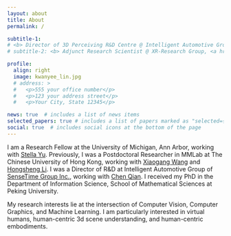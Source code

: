 ```yaml
---
layout: about
title: About
permalink: /

subtitle-1:
# <b> Director of 3D Perceiving R&D Centre @ Intelligent Automotive Group, <a href='https://www.sensetime.com/en'>SenseTime Group Inc.</a></b>
# subtitle-2: <b> Adjunct Research Scientist @ XR-Research Group, <a href='https://www.shlab.org.cn/'>Shanghai AI Lab.</a></b>

profile:
  align: right
  image: kwanyee_lin.jpg
  # address: >
  #   <p>555 your office number</p>
  #   <p>123 your address street</p>
  #   <p>Your City, State 12345</p>

news: true  # includes a list of news items
selected_papers: true # includes a list of papers marked as "selected={true}"
social: true  # includes social icons at the bottom of the page
---
```


<!-- 

Write your biography here. Tell the world about yourself. Link to your favorite [subreddit](http://reddit.com). You can put a picture in, too. The code is already in, just name your picture `prof_pic.jpg` and put it in the `img/` folder.

Put your address / P.O. box / other info right below your picture. You can also disable any these elements by editing `profile` property of the YAML header of your `_pages/about.md`. Edit `_bibliography/papers.bib` and Jekyll will render your [publications page](/al-folio/publications/) automatically.

Link to your social media connections, too. This theme is set up to use [Font Awesome icons](http://fortawesome.github.io/Font-Awesome/) and [Academicons](https://jpswalsh.github.io/academicons/), like the ones below. Add your Facebook, Twitter, LinkedIn, Google Scholar, or just disable all of them.
 -->


<!-- **About** -->

<!-- <p>Hey, thanks for stopping by! &#128516;</p> -->


I am a Research Fellow at the University of Michigan, Ann Arbor, working with [Stella Yu](https://web.eecs.umich.edu/~stellayu/). Previously, I was a Postdoctoral Researcher in MMLab at The Chinese University of Hong Kong, working with [Xiaogang Wang](https://www.ee.cuhk.edu.hk/~xgwang/) and [Hongsheng Li](https://www.ee.cuhk.edu.hk/~hsli/). I was a Director of R&D at Intelligent Automotive Group of [SenseTime Group Inc.](https://www.sensetime.com/en), working with [Chen Qian](https://scholar.google.com/citations?user=AerkT0YAAAAJ&hl=en). I received my PhD in the Department of Information Science, School of Mathematical Sciences at Peking University.

My research interests lie at the intersection of Computer Vision, Computer Graphics, and Machine Learning. I am particularly interested in virtual humans, human-centric 3d scene understanding, and human-centric embodiments.



<!-- ** **Joint programs of PhD, RA at NTU and CUHK are open!** **

** **Job positions are open for researchers and interns at Shanghai AI Lab!** ** -->




<!-- 

I am the Director of R&D at Intelligent Automotive Group of SenseTime Group Inc., working with [Chen Qian](http://scholar.google.com/citations?user=AerkT0YAAAAJ&hl=zh-CN). I lead the development and research of 3D Perceiving R&D Centre, which serves for several leading automakers (e.g., BMW, Honda and NIO) and has delivered 30+ mass-produced projects in the intelligent cabin industry.

I spent wonderful times as a post-doc researcher at [MMLab](http://mmlab.ie.cuhk.edu.hk/), [The Chinese University of Hong Kong](https://www.cuhk.edu.hk/english/index.html), with Prof. [Hongsheng Li](http://www.ee.cuhk.edu.hk/~hsli/) and Prof. [Xiaogang Wang](http://www.ee.cuhk.edu.hk/~xgwang/). Previously, I received my PhD degree in the Department of Information Science, School of Mathematical Sciences at [Peking University](https://english.pku.edu.cn/).

My research interests include **Computer Vision**, **Computer Graphics** and **XR**. I am particularly interested in 3d scene understanding, deep generative models, neural rendering and animation.

** **Joint programs of PhD, PostDoc, RA at NTU and CUHK are open!** ** -->
